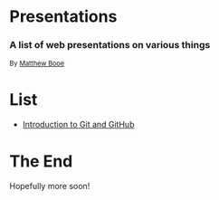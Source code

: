 # Presentations

### A list of web presentations on various things

<small>By [Matthew Booe](http://www.matthewbooe.com)</small>



# List

- [Introduction to Git and GitHub](./introduction-to-git/index.html)



# The End

Hopefully more soon!
